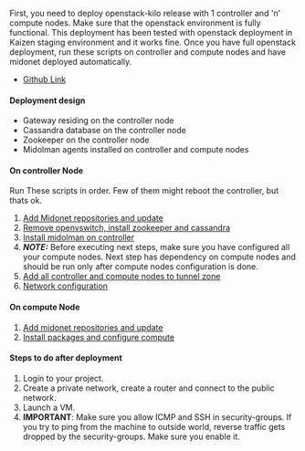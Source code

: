 First, you need to deploy openstack-kilo release with 1 controller and 'n' compute nodes. Make sure that the openstack environment is fully functional. This deployment has been tested with openstack deployment in Kaizen staging environment and it works fine. Once you have full openstack deployment, run these scripts on controller and compute nodes and have midonet deployed automatically.

* [Github Link](https://github.com/rahulait/midonet-install)

#### Deployment design
* Gateway residing on the controller node
* Cassandra database on the controller node
* Zookeeper on the controller node
* Midolman agents installed on controller and compute nodes

#### On controller Node
Run These scripts in order. Few of them might reboot the controller, but thats ok.

1. [Add Midonet repositories and update](https://github.com/rahulait/midonet-install/blob/master/controller/install1.sh)
2. [Remove openvswitch, install zookeeper and cassandra](https://github.com/rahulait/midonet-install/blob/master/controller/install2.sh)
3. [Install midolman on controller](https://github.com/rahulait/midonet-install/blob/master/controller/install3.sh)
4. ***NOTE:*** Before executing next steps, make sure you have configured all your compute nodes. Next step has dependency on compute nodes and should be run only after compute nodes configuration is done.
5. [Add all controller and compute nodes to tunnel zone](https://github.com/rahulait/midonet-install/blob/master/controller/install4.sh)
6. [Network configuration](https://github.com/rahulait/midonet-install/blob/master/controller/install5.sh)

#### On compute Node
1. [Add midonet repositories and update](https://github.com/rahulait/midonet-install/blob/master/compute/install1.sh)
2. [Install packages and configure compute](https://github.com/rahulait/midonet-install/blob/master/compute/install2.sh)

#### Steps to do after deployment
1. Login to your project.
2. Create a private network, create a router and connect to the public network.
3. Launch a VM.
4. **IMPORTANT**: Make sure you allow ICMP and SSH in security-groups. If you try to ping from the machine to outside world, reverse traffic gets dropped by the security-groups. Make sure you enable it.
